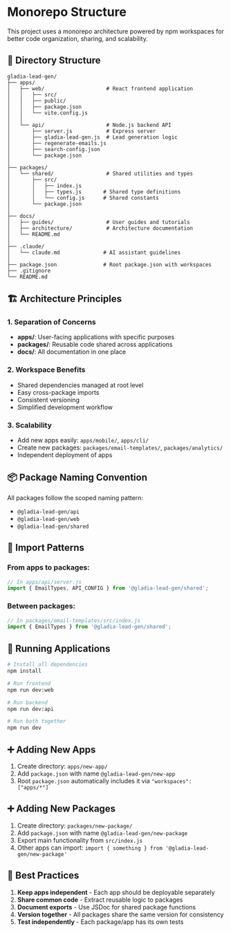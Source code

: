 # Monorepo Structure

This project uses a monorepo architecture powered by npm workspaces for better code organization, sharing, and scalability.

## 📁 Directory Structure

```
gladia-lead-gen/
├── apps/
│   ├── web/                    # React frontend application
│   │   ├── src/
│   │   ├── public/
│   │   ├── package.json
│   │   └── vite.config.js
│   │
│   └── api/                    # Node.js backend API
│       ├── server.js           # Express server
│       ├── gladia-lead-gen.js  # Lead generation logic
│       ├── regenerate-emails.js
│       ├── search-config.json
│       └── package.json
│
├── packages/
│   └── shared/                 # Shared utilities and types
│       ├── src/
│       │   ├── index.js
│       │   ├── types.js       # Shared type definitions
│       │   └── config.js      # Shared constants
│       └── package.json
│
├── docs/
│   ├── guides/                 # User guides and tutorials
│   ├── architecture/           # Architecture documentation
│   └── README.md
│
├── .claude/
│   └── claude.md              # AI assistant guidelines
│
├── package.json               # Root package.json with workspaces
├── .gitignore
└── README.md
```

## 🏗️ Architecture Principles

### 1. **Separation of Concerns**
- **apps/**: User-facing applications with specific purposes
- **packages/**: Reusable code shared across applications
- **docs/**: All documentation in one place

### 2. **Workspace Benefits**
- Shared dependencies managed at root level
- Easy cross-package imports
- Consistent versioning
- Simplified development workflow

### 3. **Scalability**
- Add new apps easily: `apps/mobile/`, `apps/cli/`
- Create new packages: `packages/email-templates/`, `packages/analytics/`
- Independent deployment of apps

## 📦 Package Naming Convention

All packages follow the scoped naming pattern:
- `@gladia-lead-gen/api`
- `@gladia-lead-gen/web`
- `@gladia-lead-gen/shared`

## 🔄 Import Patterns

### From apps to packages:
```javascript
// In apps/api/server.js
import { EmailTypes, API_CONFIG } from '@gladia-lead-gen/shared';
```

### Between packages:
```javascript
// In packages/email-templates/src/index.js
import { EmailTypes } from '@gladia-lead-gen/shared';
```

## 🚀 Running Applications

```bash
# Install all dependencies
npm install

# Run frontend
npm run dev:web

# Run backend
npm run dev:api

# Run both together
npm run dev
```

## ➕ Adding New Apps

1. Create directory: `apps/new-app/`
2. Add `package.json` with name `@gladia-lead-gen/new-app`
3. Root `package.json` automatically includes it via `"workspaces": ["apps/*"]`

## ➕ Adding New Packages

1. Create directory: `packages/new-package/`
2. Add `package.json` with name `@gladia-lead-gen/new-package`
3. Export main functionality from `src/index.js`
4. Other apps can import: `import { something } from '@gladia-lead-gen/new-package'`

## 📝 Best Practices

1. **Keep apps independent** - Each app should be deployable separately
2. **Share common code** - Extract reusable logic to packages
3. **Document exports** - Use JSDoc for shared package functions
4. **Version together** - All packages share the same version for consistency
5. **Test independently** - Each package/app has its own tests

